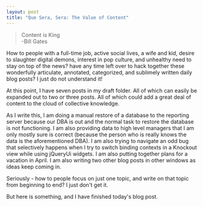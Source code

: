 ```yaml
---
layout: post
title: "Que Sera, Sera: The Value of Content"
---
```


> Content is King  
-Bill Gates

How to people with a full-time job, active social lives, a wife and kid, desire to slaughter digital demons, interest in pop culture, and unhealthy need to stay on top of the news? have any time left over to hack together these wonderfully articulate, annotated, categorized, and sublimely written daily blog posts? I just do not understand it!

At this point, I have seven posts in my draft folder. All of which can easily be expanded out to two or three posts. All of which could add a great deal of content to the cloud of collective knowledge.

As I write this, I am doing a manual restore of a database to the reporting server because our DBA is out and the normal task to restore the database is not functioning. I am also providing data to high level managers that I am only mostly sure is correct (because the person who is really knows the data is the aforementioned DBA). I am also trying to navigate an odd bug that selectively happens when I try to switch binding contexts in a Knockout view while using jQueryUi widgets. I am also putting together plans for a vacation in April. I am also writing two other blog posts in other windows as ideas keep coming in.

Seriously - how to people focus on just one topic, and write on that topic from beginning to end? I just don't get it.

But here is something, and I have finished today's blog post.
